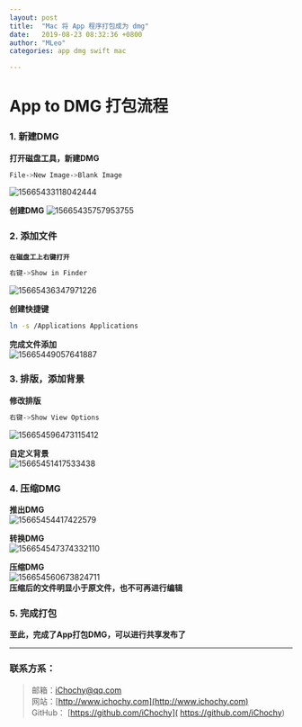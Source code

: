 ```yaml
---
layout: post
title:  "Mac 将 App 程序打包成为 dmg"
date:   2019-08-23 08:32:36 +0800
author: "MLeo"
categories: app dmg swift mac

---
```


# App to DMG 打包流程  

### 1. 新建DMG  
**打开磁盘工具，新建DMG**  
```bash
File->New Image->Blank Image
```
![15665433118042444](http://images.chochy.cn/15665433118042444.png)  

**创建DMG**
![15665435757953755](http://images.chochy.cn/15665435757953755.png)  

### 2. 添加文件  
**`在磁盘工上右键打开`**  
```bash
右键->Show in Finder
```
![15665436347971226](http://images.chochy.cn/15665436347971226.png)  

**创建快捷键**  
```bash
ln -s /Applications Applications
```
**完成文件添加**   
![15665449057641887](http://images.chochy.cn/15665449057641887.png)  

### 3. 排版，添加背景  
**修改排版**  
```bash
右键->Show View Options
```
![156654596473115412](http://images.chochy.cn/156654596473115412.png)

**自定义背景**  
![15665451417533438](http://images.chochy.cn/15665451417533438.png)  

### 4. 压缩DMG  

**推出DMG**  
![15665454417422579](http://images.chochy.cn/15665454417422579.png)

**转换DMG**  
![156654547374332110](http://images.chochy.cn/156654547374332110.png)

**压缩DMG**  
![156654560673824711](http://images.chochy.cn/156654560673824711.png)  
**压缩后的文件明显小于原文件，也不可再进行编辑**


### 5. 完成打包  
**至此，完成了App打包DMG，可以进行共享发布了**



---
### 联系方系：  
> 邮箱：[iChochy@qq.com](mailto:iChochy@qq.com)   
> 网站：[http://www.ichochy.com](http://www.ichochy.com)  
> GitHub： [https://github.com/iChochy]( https://github.com/iChochy)   
